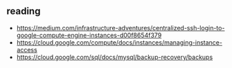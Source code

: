 ## reading
- https://medium.com/infrastructure-adventures/centralized-ssh-login-to-google-compute-engine-instances-d00f8654f379
- https://cloud.google.com/compute/docs/instances/managing-instance-access
- https://cloud.google.com/sql/docs/mysql/backup-recovery/backups